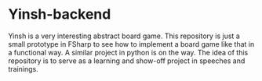 # Yinsh-backend
Yinsh is a very interesting abstract board game. This repository is just a small prototype in FSharp to see how to implement a board game like that in a functional way. A similar project in python is on the way. The idea of this repository is to serve as a learning and show-off project in speeches and trainings.
